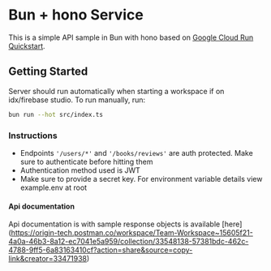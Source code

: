 # Bun + hono Service

This is a simple API sample in Bun with hono based on [Google Cloud Run Quickstart](https://cloud.google.com/run/docs/quickstarts/build-and-deploy/deploy-nodejs-service).

## Getting Started

Server should run automatically when starting a workspace if on idx/firebase studio. To run manually, run:
```sh
bun run --hot src/index.ts
```
### Instructions
- Endpoints `'/users/*'` and `'/books/reviews'` are auth protected. Make sure to authenticate before hitting them
- Authentication method used is JWT
- Make sure to provide a secret key. For environment variable details view example.env at root

#### Api documentation
Api documentation is with sample response objects is available [here] (https://origin-tech.postman.co/workspace/Team-Workspace~15605f21-4a0a-46b3-8a12-ec7041e5a959/collection/33548138-57381bdc-462c-4788-9ff5-6a83163410cf?action=share&source=copy-link&creator=33471938)
